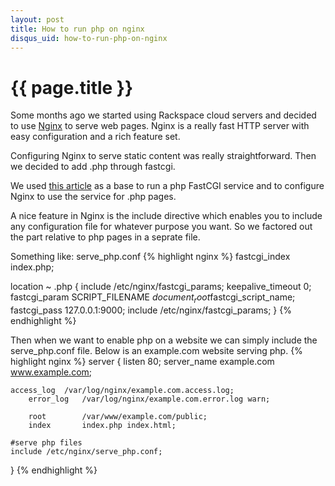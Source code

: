 ```yaml
---
layout: post
title: How to run php on nginx
disqus_uid: how-to-run-php-on-nginx
---
```


{{ page.title }}
================
Some months ago we started using Rackspace cloud servers and decided to use [Nginx](http://wiki.nginx.org/) to serve web pages.
Nginx is a really fast HTTP server with easy configuration and a rich feature set. 

Configuring Nginx to serve static content was really straightforward. Then we decided to add .php through fastcgi.

We used [this article](http://tomasz.sterna.tv/2009/04/php-fastcgi-with-nginx-on-ubuntu/) as a base to run a php FastCGI service and to configure Nginx to use the service for .php pages.

A nice feature in Nginx is the include directive which enables you to include any configuration file for whatever purpose you want. So we factored out the part relative to php pages in a seprate file. 

Something like: serve_php.conf
{% highlight nginx %}
fastcgi_index   index.php;

location ~ \.php {
    include /etc/nginx/fastcgi_params;
    keepalive_timeout 0;
    fastcgi_param   SCRIPT_FILENAME  $document_root$fastcgi_script_name;
    fastcgi_pass    127.0.0.1:9000;
    include        /etc/nginx/fastcgi_params;
}
{% endhighlight %}

Then when we want to enable php on a website we can simply include the serve_php.conf file.
Below is an example.com website serving php.
{% highlight nginx %}
server {
	listen   80;
	server_name  example.com  www.example.com;

	access_log  /var/log/nginx/example.com.access.log;
        error_log   /var/log/nginx/example.com.error.log warn;

        root        /var/www/example.com/public;
        index       index.php index.html;

	#serve php files
	include /etc/nginx/serve_php.conf;
}
{% endhighlight %}

